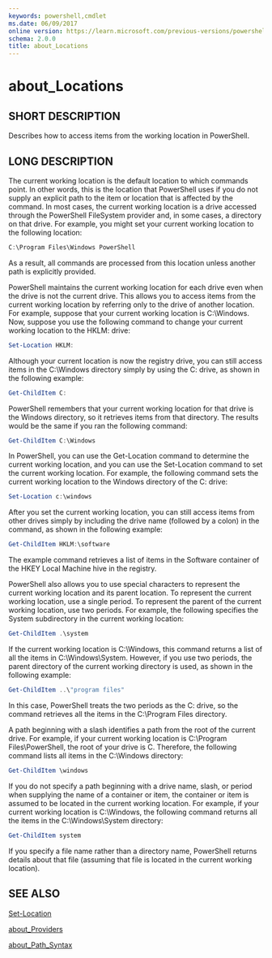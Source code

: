 ```yaml
---
keywords: powershell,cmdlet
ms.date: 06/09/2017
online version: https://learn.microsoft.com/previous-versions/powershell/module/microsoft.powershell.core/about/about_locations?view=powershell-4.0&WT.mc_id=ps-gethelp
schema: 2.0.0
title: about_Locations
---
```


# about_Locations

## SHORT DESCRIPTION

Describes how to access items from the working location in PowerShell.

## LONG DESCRIPTION

The current working location is the default location to which commands point.
In other words, this is the location that PowerShell uses if you do not supply
an explicit path to the item or location that is affected by the command. In
most cases, the current working location is a drive accessed through the
PowerShell FileSystem provider and, in some cases, a directory on that drive.
For example, you might set your current working location to the following
location:

```powershell
C:\Program Files\Windows PowerShell
```

As a result, all commands are processed from this location unless another path
is explicitly provided.

PowerShell maintains the current working location for each drive even when the
drive is not the current drive. This allows you to access items from the
current working location by referring only to the drive of another location.
For example, suppose that your current working location is C:\\Windows. Now,
suppose you use the following command to change your current working location
to the HKLM: drive:

```powershell
Set-Location HKLM:
```

Although your current location is now the registry drive, you can still access
items in the C:\\Windows directory simply by using the C: drive, as shown in
the following example:

```powershell
Get-ChildItem C:
```

PowerShell remembers that your current working location for that drive is the
Windows directory, so it retrieves items from that directory. The results
would be the same if you ran the following command:

```powershell
Get-ChildItem C:\Windows
```

In PowerShell, you can use the Get-Location command to determine the current
working location, and you can use the Set-Location command to set the current
working location. For example, the following command sets the current working
location to the Windows directory of the C: drive:

```powershell
Set-Location c:\windows
```

After you set the current working location, you can still access items from
other drives simply by including the drive name (followed by a colon) in the
command, as shown in the following example:

```powershell
Get-ChildItem HKLM:\software
```

The example command retrieves a list of items in the Software container of the
HKEY Local Machine hive in the registry.

PowerShell also allows you to use special characters to represent the current
working location and its parent location. To represent the current working
location, use a single period. To represent the parent of the current working
location, use two periods. For example, the following specifies the System
subdirectory in the current working location:

```powershell
Get-ChildItem .\system
```

If the current working location is C:\\Windows, this command returns a list of
all the items in C:\\Windows\\System. However, if you use two periods, the
parent directory of the current working directory is used, as shown in the
following example:

```powershell
Get-ChildItem ..\"program files"
```

In this case, PowerShell treats the two periods as the C: drive, so the
command retrieves all the items in the C:\\Program Files directory.

A path beginning with a slash identifies a path from the root of the current
drive. For example, if your current working location is C:\\Program
Files\\PowerShell, the root of your drive is C. Therefore, the following
command lists all items in the C:\\Windows directory:

```powershell
Get-ChildItem \windows
```

If you do not specify a path beginning with a drive name, slash, or period
when supplying the name of a container or item, the container or item is
assumed to be located in the current working location. For example, if your
current working location is C:\\Windows, the following command returns all the
items in the C:\\Windows\\System directory:

```powershell
Get-ChildItem system
```

If you specify a file name rather than a directory name, PowerShell returns
details about that file (assuming that file is located in the current working
location).

## SEE ALSO

[Set-Location](../../Microsoft.PowerShell.Management/Set-Location.md)

[about_Providers](about_Providers.md)

[about_Path_Syntax](about_Path_Syntax.md)
